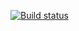 [![Build status](https://ci.appveyor.com/api/projects/status/ia6nd6nh623w5vgl/branch/main?svg=true)](https://ci.appveyor.com/project/SomeName44/testingformorderingcard/branch/main)